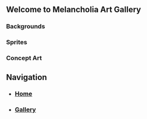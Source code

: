 ## Welcome to Melancholia Art Gallery

### Backgrounds


### Sprites


### Concept Art


## Navigation
- ### [Home](./index.md)
- ### [Gallery](./gallery.md)
